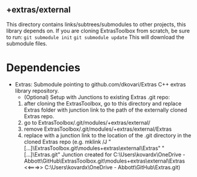 ## +extras/external
This directory contains links/subtrees/submodules to other projects, this library depends on.
If you are cloning ExtrasToolbox from scratch, be sure to run:
`git submodule init`
`git submodule update`
This will download the submodule files.
# Dependencies
* Extras: Submodule pointing to github.com/dkovari/Extras C++ extras library repository.
	- (Optional) Setup with Junctions to existing Extras .git repo:
	1) after cloning the ExtrasToolbox, go to this directory and replace Extras folder with junction link to the path of the externally cloned Extras repo.
	2) go to ExtrasToolbox/.git/modules/+extras/external/
	3) remove ExtrasToolbox/.git/modules/+extras/external/Extras
	4) replace with a junction link to the location of the .git directory in the cloned Extras repo (e.g. mklink /J "[...]\ExtrasToolbox\.git\modules\+extras\external\Extras" "[...]\Extras\.git"
Junction created for C:\Users\kovardx\OneDrive - Abbott\GitHub\ExtrasToolbox\.git\modules\+extras\external\Extras <<===>> C:\Users\kovardx\OneDrive - Abbott\GitHub\Extras\.git)